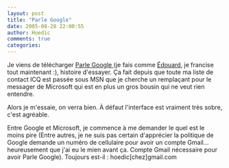 ```yaml
---
layout: post
title: "Parle Google"
date: 2005-08-28 22:00:55
author: Hoedic
comments: true
categories: 
---
```



Je viens de télécharger [Parle Google ](http://www.google.com/talk/) (je fais comme [Édouard](http://www.salebete.net/), je francise tout maintenant :), histoire d'essayer. Ça fait depuis que toute ma liste de contact ICQ est passée sous MSN que je cherche un remplaçant pour le messager de Microsoft qui est en plus un gros bousin qui ne veut rien entendre.

Alors je m'essaie, on verra bien. À défaut l'interface est vraiment très sobre, c'est agréable.

Entre Google et Microsoft, je commence à me demander le quel est le moins pire (Entre autres, je ne suis pas certain d'apprécier la politique de Google demande un numéro de cellulaire pour avoir un compte Gmail... heureusement que j'ai eu le mien avant ça. Compte Gmail nécessaire pour avoir Parle Google). Toujours est-il : hoedic[chez]gmail.com
